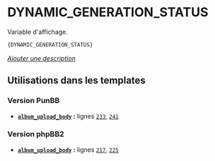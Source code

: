# DYNAMIC_GENERATION_STATUS


Variable d'affichage.

```html
{DYNAMIC_GENERATION_STATUS}
```

[*Ajouter une description*](https://fa-tvars.appspot.com/var/DYNAMIC_GENERATION_STATUS)

## Utilisations dans les templates

### Version PunBB
* __[`album_upload_body`](../tpl/var/punbb/album_upload_body.md#readme) :__ lignes [`233`](../tpl/src/punbb/album_upload_body.tpl#L233), [`241`](../tpl/src/punbb/album_upload_body.tpl#L241)

### Version phpBB2
* __[`album_upload_body`](../tpl/var/subsilver/album_upload_body.md#readme) :__ lignes [`217`](../tpl/src/subsilver/album_upload_body.tpl#L217), [`225`](../tpl/src/subsilver/album_upload_body.tpl#L225)